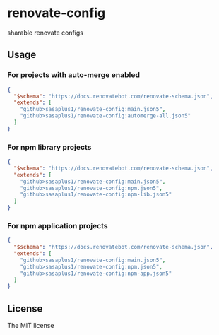 # renovate-config

sharable renovate configs

## Usage

### For projects with auto-merge enabled

```json
{
  "$schema": "https://docs.renovatebot.com/renovate-schema.json",
  "extends": [
    "github>sasaplus1/renovate-config:main.json5",
    "github>sasaplus1/renovate-config:automerge-all.json5"
  ]
}
```

### For npm library projects

```json
{
  "$schema": "https://docs.renovatebot.com/renovate-schema.json",
  "extends": [
    "github>sasaplus1/renovate-config:main.json5",
    "github>sasaplus1/renovate-config:npm.json5",
    "github>sasaplus1/renovate-config:npm-lib.json5"
  ]
}
```

### For npm application projects

```json
{
  "$schema": "https://docs.renovatebot.com/renovate-schema.json",
  "extends": [
    "github>sasaplus1/renovate-config:main.json5",
    "github>sasaplus1/renovate-config:npm.json5",
    "github>sasaplus1/renovate-config:npm-app.json5"
  ]
}
```

## License

The MIT license
